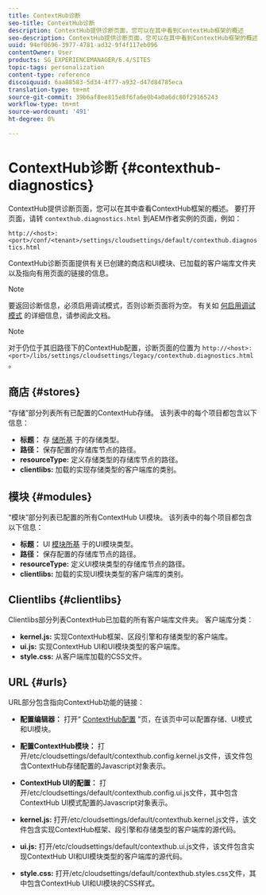 ```yaml
---
title: ContextHub诊断
seo-title: ContextHub诊断
description: ContextHub提供诊断页面，您可以在其中看到ContextHub框架的概述
seo-description: ContextHub提供诊断页面，您可以在其中看到ContextHub框架的概述
uuid: 94ef0696-3977-4781-ad32-9f4f117eb096
contentOwner: User
products: SG_EXPERIENCEMANAGER/6.4/SITES
topic-tags: personalization
content-type: reference
discoiquuid: 6aa88583-5d34-4f77-a932-d47d84785eca
translation-type: tm+mt
source-git-commit: 39b6af8ee815e8f6fa6e0b4a0a6dc80f29165243
workflow-type: tm+mt
source-wordcount: '491'
ht-degree: 0%

---
```



# ContextHub诊断 {#contexthub-diagnostics}

ContextHub提供诊断页面，您可以在其中查看ContextHub框架的概述。 要打开页面，请转 `contexthub.diagnostics.html` 到AEM作者实例的页面，例如：

`http://<host>:<port>/conf/<tenant>/settings/cloudsettings/default/contexthub.diagnostics.html`

ContextHub诊断页面提供有关已创建的商店和UI模块、已加载的客户端库文件夹以及指向有用页面的链接的信息。

>[!NOTE]
>
>要返回诊断信息，必须启用调试模式，否则诊断页面将为空。 有关如 [何启用调试模式](/help/sites-administering/contexthub-config.md#debugging-contexthub) 的详细信息，请参阅此文档。

>[!NOTE]
>
>对于仍位于其旧路径下的ContextHub配置，诊断页面的位置为 `http://<host>:<port>/libs/settings/cloudsettings/legacy/contexthub.diagnostics.html`。

## 商店 {#stores}

“存储”部分列表所有已配置的ContextHub存储。 该列表中的每个项目都包含以下信息：

* **标题：** 存 [储所基](/help/sites-developing/ch-samplestores.md) 于的存储类型。
* **路径：** 保存配置的存储库节点的路径。
* **resourceType:** 定义存储类型的存储库节点的路径。
* **clientlibs:** 加载的实现存储类型的客户端库的类别。

## 模块 {#modules}

“模块”部分列表已配置的所有ContextHub UI模块。 该列表中的每个项目都包含以下信息：

* **标题：** UI [模块所基](/help/sites-developing/ch-samplemodules.md) 于的UI模块类型。
* **路径：** 保存配置的存储库节点的路径。
* **resourceType:** 定义UI模块类型的存储库节点的路径。
* **clientlibs:** 加载的实现UI模块类型的客户端库的类别。

## Clientlibs {#clientlibs}

Clientlibs部分列表ContextHub已加载的所有客户端库文件夹。 客户端库分类：

* **kernel.js:** 实现ContextHub框架、区段引擎和存储类型的客户端库。
* **ui.js:** 实现ContextHub UI和UI模块类型的客户端库。
* **style.css:** 从客户端库加载的CSS文件。

## URL {#urls}

URL部分包含指向ContextHub功能的链接：

* **配置编辑器：** 打开“ [ContextHub配置](/help/sites-administering/contexthub-config.md) ”页，在该页中可以配置存储、UI模式和UI模块。

* **配置ContextHub模块：** 打开/etc/cloudsettings/default/contexthub.config.kernel.js文件，该文件包含ContextHub存储配置的Javascript对象表示。
* **ContextHub UI的配置：** 打开/etc/cloudsettings/default/contexthub.config.ui.js文件，其中包含ContextHub UI模式配置的Javascript对象表示。
* **kernel.js:** 打开/etc/cloudsettings/default/contexthub.kernel.js文件，该文件包含实现ContextHub框架、段引擎和存储类型的客户端库的源代码。
* **ui.js:** 打开/etc/cloudsettings/default/contexthub.ui.js文件，该文件包含实现ContextHub UI和UI模块类型的客户端库的源代码。
* **style.css:** 打开/etc/cloudsettings/default/contexthub.styles.css文件，其中包含ContextHub UI和UI模块的CSS样式。
